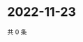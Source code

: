 # 2022-11-23

共 0 条

<!-- BEGIN WEIBO -->
<!-- 最后更新时间 Wed Nov 23 2022 03:00:40 GMT+0800 (China Standard Time) -->

<!-- END WEIBO -->
